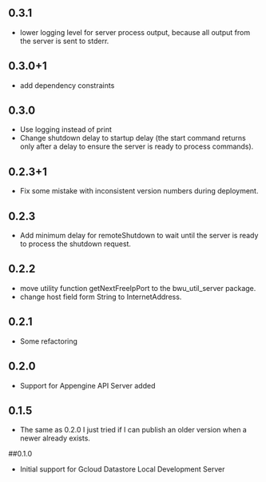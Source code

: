 ## 0.3.1
- lower logging level for server process output, because all output from the 
server is sent to stderr.

## 0.3.0+1
- add dependency constraints

## 0.3.0
- Use logging instead of print
- Change shutdown delay to startup delay (the start command returns only after
 a delay to ensure the server is ready to process commands).

## 0.2.3+1
- Fix some mistake with inconsistent version numbers during deployment. 

## 0.2.3
- Add minimum delay for remoteShutdown to wait until the server is ready to
process the shutdown request.

## 0.2.2
- move utility function getNextFreeIpPort to the bwu_util_server package.
- change host field form String to InternetAddress. 

## 0.2.1
- Some refactoring

## 0.2.0
- Support for Appengine API Server added  

## 0.1.5
- The same as 0.2.0 I just tried if I can publish an older version when a newer
already exists.

##0.1.0
- Initial support for Gcloud Datastore Local Development Server
